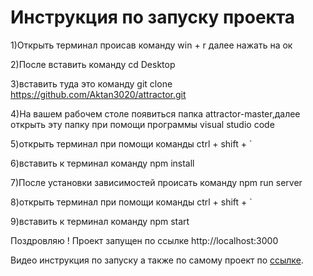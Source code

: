# Инструкция по запуску проекта

1)Открыть терминал происав команду win + r далее нажать на ок


2)После вставить команду cd Desktop


3)вставить туда это команду git clone https://github.com/Aktan3020/attractor.git


4)На вашем рабочем столе появиться папка attractor-master,далее открыть эту папку при помощи программы visual studio code


5)открыть терминал при помощи команды ctrl + shift + `


6)вставить к терминал команду npm install


7)После установки зависимостей происать команду npm run server 


8)открыть терминал при помощи команды ctrl + shift + `


9)вставить к терминал команду npm start


Поздровляю ! Проект запущен по ссылке http://localhost:3000





Видео инструкция по запуску а также по самому проект по [ссылке](https://github.com/facebook/create-react-app).

